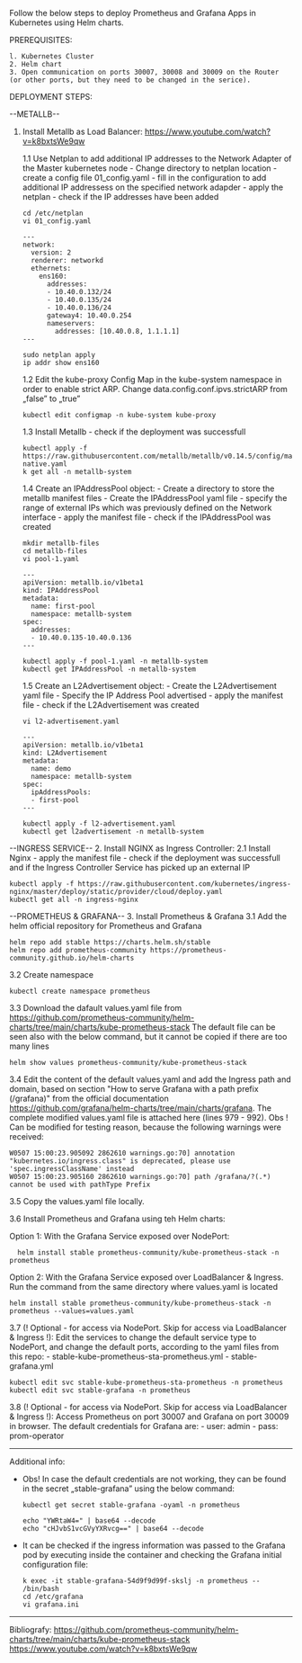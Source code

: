 Follow the below steps to deploy Prometheus and Grafana Apps in Kubernetes using Helm charts.

PREREQUISITES:

    l. Kubernetes Cluster
    2. Helm chart
    3. Open communication on ports 30007, 30008 and 30009 on the Router (or other ports, but they need to be changed in the serice).

DEPLOYMENT STEPS:

--METALLB--
1. Install Metallb as Load Balancer: https://www.youtube.com/watch?v=k8bxtsWe9qw
   
   1.1 Use Netplan to add additional IP addresses to the Network Adapter of the Master kubernetes node
       - Change directory to netplan location
       - create a config file 01_config.yaml
       - fill in the configuration to add additional IP addressess on the specified network adapder
       - apply the netplan
       - check if the IP addresses have been added

       cd /etc/netplan
       vi 01_config.yaml

       ---
       network:
         version: 2
         renderer: networkd
         ethernets:
           ens160:
             addresses:
             - 10.40.0.132/24
             - 10.40.0.135/24
             - 10.40.0.136/24
             gateway4: 10.40.0.254
             nameservers:
               addresses: [10.40.0.8, 1.1.1.1]
       ---

       sudo netplan apply
       ip addr show ens160
   
   1.2 Edit the kube-proxy Config Map in the kube-system namespace in order to enable strict ARP.
       Change data.config.conf.ipvs.strictARP from „false” to „true” 

       kubectl edit configmap -n kube-system kube-proxy

   1.3 Install Metallb
       - check if the deployment was successfull

       kubectl apply -f https://raw.githubusercontent.com/metallb/metallb/v0.14.5/config/manifests/metallb-native.yaml
       k get all -n metallb-system

   1.4 Create an IPAddressPool object:
       - Create a directory to store the metallb manifest files
       - Create the IPAddressPool yaml file
       - specify the range of external IPs which was previously defined on the Network interface
       - apply the manifest file
       - check if the IPAddressPool was created

       mkdir metallb-files
       cd metallb-files
       vi pool-1.yaml

       ---
       apiVersion: metallb.io/v1beta1
	   kind: IPAddressPool
	   metadata:
	     name: first-pool
	     namespace: metallb-system
       spec:
	     addresses:
	     - 10.40.0.135-10.40.0.136
       ---

       kubectl apply -f pool-1.yaml -n metallb-system
       kubectl get IPAddressPool -n metallb-system

   1.5 Create an L2Advertisement object:
       - Create the L2Advertisement yaml file
       - Specify the IP Address Pool advertised
       - apply the manifest file
       - check if the L2Advertisement was created

       vi l2-advertisement.yaml

       ---
       apiVersion: metallb.io/v1beta1
	   kind: L2Advertisement
	   metadata:
	     name: demo
	     namespace: metallb-system
	   spec:
	     ipAddressPools:
	     - first-pool
       ---

       kubectl apply -f l2-advertisement.yaml
       kubectl get l2advertisement -n metallb-system

--INGRESS SERVICE--
2. Install NGINX as Ingress Controller:
   2.1 Install Nginx
       - apply the manifest file
       - check if the deployment was successfull and if the Ingress Controller Service has picked up an external IP
   
    kubectl apply -f https://raw.githubusercontent.com/kubernetes/ingress-nginx/master/deploy/static/provider/cloud/deploy.yaml
    kubectl get all -n ingress-nginx

--PROMETHEUS & GRAFANA--
3. Install Prometheus & Grafana
   3.1 Add the helm official repository for Prometheus and Grafana 

    helm repo add stable https://charts.helm.sh/stable
    helm repo add prometheus-community https://prometheus-community.github.io/helm-charts
    
   3.2 Create namespace
     
    kubectl create namespace prometheus

   3.3 Download the dafault values.yaml file from https://github.com/prometheus-community/helm-charts/tree/main/charts/kube-prometheus-stack
     The default file can be seen also with the below command, but it cannot be copied if there are too many lines

    helm show values prometheus-community/kube-prometheus-stack

   3.4 Edit the content of the default values.yaml and add the Ingress path and domain, based on section "How to serve Grafana with a path prefix (/grafana)" from the official documentation https://github.com/grafana/helm-charts/tree/main/charts/grafana. The complete modified values.yaml file is attached here (lines 979 - 992).
     Obs ! Can be modified for testing reason, because the following warnings were received:

    W0507 15:00:23.905092 2862610 warnings.go:70] annotation "kubernetes.io/ingress.class" is deprecated, please use 'spec.ingressClassName' instead
    W0507 15:00:23.905160 2862610 warnings.go:70] path /grafana/?(.*) cannot be used with pathType Prefix

   3.5 Copy the values.yaml file locally.
     
   3.6 Install Prometheus and Grafana using teh Helm charts:
     
   Option 1: With the Grafana Service exposed over NodePort:
     
      helm install stable prometheus-community/kube-prometheus-stack -n prometheus
  
   Option 2: With the Grafana Service exposed over LoadBalancer & Ingress. Run the command from the same directory where values.yaml is located

    helm install stable prometheus-community/kube-prometheus-stack -n prometheus --values=values.yaml

   3.7 (! Optional - for access via NodePort. Skip for access via LoadBalancer & Ingress !):
     Edit the services to change the default service type to NodePort, and change the default ports, according to the yaml files from this repo:
     - stable-kube-prometheus-sta-prometheus.yml
     - stable-grafana.yml

    kubectl edit svc stable-kube-prometheus-sta-prometheus -n prometheus
    kubectl edit svc stable-grafana -n prometheus

   3.8 (! Optional - for access via NodePort. Skip for access via LoadBalancer & Ingress !):
     Access Prometheus on port 30007 and Grafana on port 30009 in browser. The default credentials for Grafana are:
     - user: admin
     - pass: prom-operator

---
Additional info:

* Obs! In case the default credentials are not working, they can be found in the secret „stable-grafana” using the below command:
       
      kubectl get secret stable-grafana -oyaml -n prometheus
    
      echo "YWRtaW4=" | base64 --decode
      echo "cHJvbS1vcGVyYXRvcg==" | base64 --decode
 
* It can be checked if the ingress information was passed to the Grafana pod by executing inside the container and checking the Grafana initial configuration file:

      k exec -it stable-grafana-54d9f9d99f-skslj -n prometheus -- /bin/bash
      cd /etc/grafana
      vi grafana.ini

---
Bibliografy: https://github.com/prometheus-community/helm-charts/tree/main/charts/kube-prometheus-stack
             https://www.youtube.com/watch?v=k8bxtsWe9qw
